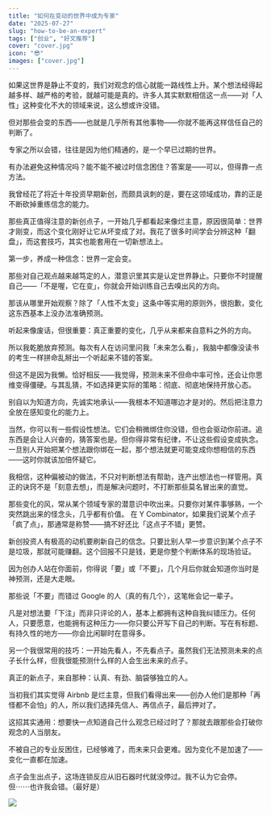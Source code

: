 ```yaml
---
title: "如何在变动的世界中成为专家"
date: "2025-07-27"
slug: "how-to-be-an-expert"
tags: ["创业", "好文推荐"]
cover: "cover.jpg"
icon: "😎"
images: ["cover.jpg"]
---
```

如果这世界是静止不变的，我们对观念的信心就能一路线性上升。某个想法经得起越多样、越严格的考验，就越可能是真的。许多人其实默默相信这一点——对「人性」这种变化不大的领域来说，这么想或许没错。



但对那些会变的东西——也就是几乎所有其他事物——你就不能再这样信任自己的判断了。



专家之所以会错，往往是因为他们精通的，是一个早已过期的世界。



有办法避免这种情况吗？能不能不被过时信念困住？答案是——可以，但得靠一点方法。



我曾经花了将近十年投资早期新创，而颇具讽刺的是，要在这领域成功，靠的正是不断砍掉重练信念的能力。



那些真正值得注意的新创点子，一开始几乎都看起来像烂主意，原因很简单：世界才刚变，而这个变化刚好让它从坏变成了对。我花了很多时间学会分辨这种「翻盘」，而这套技巧，其实也能套用在一切新想法上。



第一步，养成一种信念：世界一定会变。



那些对自己观点越来越笃定的人，潜意识里其实是认定世界静止。只要你不时提醒自己——「不是喔，它在变」，你就会开始训练自己去嗅出风的方向。



那该从哪里开始观察？除了「人性不太变」这条中等实用的原则外，很抱歉，变化这东西基本上没办法准确预测。



听起来像废话，但很重要：真正重要的变化，几乎从来都来自意料之外的方向。



所以我乾脆放弃预测。每次有人在访问里问我「未来怎么看」，我脑中都像没读书的考生一样拼命乱掰出一个听起来不错的答案。



但这不是因为我懒。恰好相反——我觉得，预测未来不但命中率可怜，还会让你思维变得僵硬。与其乱猜，不如选择更实际的策略：彻底、彻底地保持开放心态。



别自以为知道方向，先诚实地承认——我根本不知道哪边才是对的。然后把注意力全放在感知变化的能力上。



当然，你可以有一些假设性想法。它们会稍微绑住你没错，但也会驱动你前进。追东西是会让人兴奋的，猜答案也是。但你得非常有纪律，不让这些假设变成执念。
一旦别人开始把某个想法跟你绑在一起，那个想法就更可能变成你想相信的东西——这时你就该加倍怀疑它。



我相信，这种偏被动的做法，不只对判断想法有帮助，连产出想法也一样管用。真正的诀窍不是「刻意去想」，而是解决问题时，不打断那些莫名冒出来的直觉。



那些变化的风，常从某个领域专家的潜意识中吹出来。只要你对某件事够熟，一个突然跳出来的怪念头，几乎都有价值。
在 Y Combinator，如果我们说某个点子「疯了点」，那通常是称赞——搞不好还比「这点子不错」更赞。



新创投资人有极高的动机要刷新自己的信念。只要比别人早一步意识到某个点子不是垃圾，那就可能赚翻。这个回报不只是钱，更是你整个判断体系的现场验证。



因为创办人站在你面前，你得说「要」或「不要」，几个月后你就会知道你当时是神预测，还是大走眼。



那些说「不要」而错过 Google 的人（真的有几个），这笔帐会记一辈子。



凡是对想法要「下注」而非只评论的人，基本上都拥有这种自我纠错压力。任何人，只要愿意，也能拥有这种压力——你只要公开写下自己的判断。写在有标题、有持久性的地方——你会比闲聊时在意得多。



另一个我很常用的技巧：一开始先看人，不先看点子。虽然我们无法预测未来的点子长什么样，但我很能预测什么样的人会生出未来的点子。



真正的新点子，来自那种：认真、有劲、脑袋够独立的人。



当初我们其实觉得 Airbnb 是烂主意，但我们看得出来——创办人他们是那种「再怪都不会怕」的人，所以我们选择先信人、再信点子，最后押对了。



这招其实通用：想要快一点知道自己什么观念已经过时了？那就去跟那些会打破你观念的人当朋友。



不被自己的专业反困住，已经够难了，而未来只会更难。因为变化不是加速了——变化一直都在加速。



点子会生出点子，这场连锁反应从旧石器时代就没停过。我不认为它会停。
但⋯⋯也许我会错。（最好是）




![](https://prod-files-secure.s3.us-west-2.amazonaws.com/112d0858-5090-4d34-a606-b75eb8d65fd2/46476355-9cf3-4e99-9b7a-3531bc426380/1000202064.png?X-Amz-Algorithm=AWS4-HMAC-SHA256&X-Amz-Content-Sha256=UNSIGNED-PAYLOAD&X-Amz-Credential=ASIAZI2LB4664NHS5ZOI%2F20250822%2Fus-west-2%2Fs3%2Faws4_request&X-Amz-Date=20250822T144646Z&X-Amz-Expires=3600&X-Amz-Security-Token=IQoJb3JpZ2luX2VjEL7%2F%2F%2F%2F%2F%2F%2F%2F%2F%2FwEaCXVzLXdlc3QtMiJHMEUCICNapdLt00g2utqrK7ujRiRSceI%2F3Tp9uosfn9yQUPtEAiEA%2BgMWTgcZCrdp6e67m%2BhUeRkcSzudYQ%2BWtozugzw7hnwq%2FwMIFxAAGgw2Mzc0MjMxODM4MDUiDDuV2IbX64LV2xmTJCrcA6w8sDPvIU7O1fYxmHeBUBwxN5Pvil0wSLdE2NARc%2Fl1SCTBOTVrYo2fJRBcM9vejpWlYemimELXxYrQd%2FGB49eq90Lqxfe6%2FuXp0Rw13%2By1ySglwPO3w3sdggFNte0gurAVqq6WsoYpVKHRE9tHHzg5%2FU4lcnhBqPxIkJ7D6gNt7Zf9x%2F954fgQkMkc2Sbe6ACDQmvhvLUvwO0rwoXrL7Dpjd0YvGAUjUiF9L1OWFyuyl8hgjmtY5PcW9B40XPYvJIoUA%2F0zfcIk%2B9Dh6tzPs6BWB99SszWUlQ2ktzwzom7lbuaWXswvgfykuzcm1Sb5ds9ai1BmmIPxAu8Px%2BtPM7p3u%2FglXlKmDg5Saz7WfXu3RCALQbA2iIG51rR%2B6PRKL2%2B9jr%2FhZSqNJJqobmtoVAEVJRURRqqcP7vl2OZidofpLthPV01lmKmc6iuzF2pFN2IErkj4M%2ByZyI5gBURchqLlFZq0QTn6moMg1zhG75mYtHElrR%2BuYCdAzvSgscHgluYSdHb1eir1tbwn%2BxxyEokFtreRLljFLUUFj3NI2%2FxCngWzd%2Fx%2BgtGdRN1TXim6sFx82R6WKLlgP6mZJCVlR7%2Fe3YEZml4mokqzND8%2BTSkXfB3mb6e0LmC5FulMMX3ocUGOqUB0%2F%2B%2B%2BGiq8jVFLQT%2FGVwyB%2BLTjGz5oESHWwgnaOmY%2FIIXvw7MB4KPfla%2FvtsLiW0P%2B8M59aCVad5RyUll9mVDjkqomjmfHdzSaXAew3ZcEQIQcqMSFg8Co3lfdaR1nVJ%2BK5eVOKC6VBPKT%2FZ5hLwScXf9xI9sw4QfhRRhHIH%2BJia6DmiFBuZL9nczpv9WTi67tDL4Om1SAtuqPP0McfMUAa%2Fe6T%2F0&X-Amz-Signature=535d5099d43896f1d23d2fe80dc7e95e71955402a43c59e40f24a5c40036dc32&X-Amz-SignedHeaders=host&x-amz-checksum-mode=ENABLED&x-id=GetObject)

